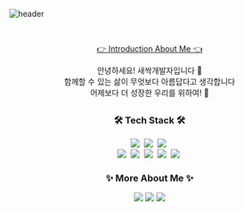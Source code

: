 ![header](https://capsule-render.vercel.app/api?type=transparent&fontColor=black&height=110&section=header&text=Yeseul%20Park&fontSize=80&desc=박예슬%20/%20Front-End&descAlignY=90&descAlign=65&descSize=20)

<br>

<p align="center">
  <a href="https://github.com/parkksss/parkksss/wiki">👉 Introduction About Me 👈</a>
</p>

<p align="center" font-weight="bold">
  안녕하세요! 새싹개발자입니다 🌱 <br>
  함께할 수 있는 삶이 무엇보다 아름답다고 생각합니다 <br>
  어제보다 더 성장한 우리를 위하여! 🍻
</p>

## 

<h3 align="center">🛠 Tech Stack 🛠</h3>
<p align="center">
  <img src="https://img.shields.io/badge/React-61DAFB?style=flat-square&logo=React&logoColor=white"/></a>&nbsp 
  <img src="https://img.shields.io/badge/Redux-764ABC?style=flat-square&logo=Redux&logoColor=white"/></a>&nbsp 
  <img src="https://img.shields.io/badge/styledComponents-DB7093?style=flat-square&logo=styled-components&logoColor=white"/></a>&nbsp 
  <br>
  <img src="https://img.shields.io/badge/HTML5-E34F26?style=flat-square&logo=HTML5&logoColor=white"/></a>&nbsp 
  <img src="https://img.shields.io/badge/CSS-1572B6?style=flat-square&logo=css3&logoColor=white"/></a>&nbsp 
  <img src="https://img.shields.io/badge/JavaScript-F7DF1E?style=flat-square&logo=javascript&logoColor=white"/></a>&nbsp 
  <img src="https://img.shields.io/badge/Figma-F24E1E?style=flat-square&logo=Figma&logoColor=white"/></a>&nbsp 
  <img src="https://img.shields.io/badge/Firebase-FFCA28?style=flat-square&logo=Firebase&logoColor=white"/></a>&nbsp 
</p>

<h3 align="center">✨ More About Me ✨</h3>
<p align="center">  
  <a href="https://github.com/parkksss/parkksss/wiki"><img src="https://img.shields.io/badge/Portfolio-181717?style=flat-square&logo=GitHub&logoColor=white" /></a>
  <a href="https://velog.io/@parkksss"><img src="https://img.shields.io/badge/Velog-20C997?style=flat-square&logo=Velog&logoColor=white" /></a>
  <a href="mailto:yesleee9211@gmail.com"><img src="https://img.shields.io/badge/Gmail-EA4335?style=flat-square&logo=Gmail&logoColor=white" /></a>
</p>

<br>
